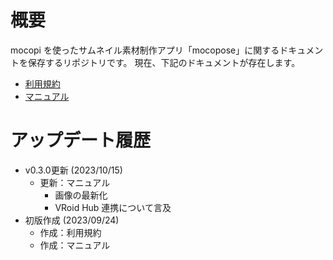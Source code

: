 # 概要
mocopi を使ったサムネイル素材制作アプリ「mocopose」に関するドキュメントを保存するリポジトリです。
現在、下記のドキュメントが存在します。

- [利用規約](Document/Terms.md)
- [マニュアル](Document/Manual.md)

# アップデート履歴
- v0.3.0更新 (2023/10/15)
  - 更新：マニュアル
     - 画像の最新化
     - VRoid Hub 連携について言及 
- 初版作成 (2023/09/24)
  - 作成：利用規約
  - 作成：マニュアル